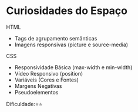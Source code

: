 # Curiosidades do Espaço

HTML 
- Tags de agrupamento semânticas
- Imagens responsivas (picture e source-media)   

CSS 
- Responsividade Básica (max-width e min-width) 
- Vídeo Responsivo (position) 
- Variáveis (Cores e Fontes)
- Margens Negativas 
- Pseudoelementos

Dificuldade:⭐⭐
